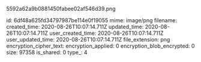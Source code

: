 5592a62a9b0881450fabee02af546d39.png

id: 6df48a625fd34797987be114e0f19055
mime: image/png
filename: 
created_time: 2020-08-26T10:07:14.711Z
updated_time: 2020-08-26T10:07:14.711Z
user_created_time: 2020-08-26T10:07:14.711Z
user_updated_time: 2020-08-26T10:07:14.711Z
file_extension: png
encryption_cipher_text: 
encryption_applied: 0
encryption_blob_encrypted: 0
size: 97358
is_shared: 0
type_: 4